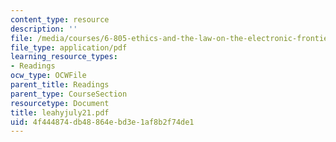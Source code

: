 ```yaml
---
content_type: resource
description: ''
file: /media/courses/6-805-ethics-and-the-law-on-the-electronic-frontier-fall-2005/4f444874db48864ebd3e1af8b2f74de1_leahyjuly21.pdf
file_type: application/pdf
learning_resource_types:
- Readings
ocw_type: OCWFile
parent_title: Readings
parent_type: CourseSection
resourcetype: Document
title: leahyjuly21.pdf
uid: 4f444874-db48-864e-bd3e-1af8b2f74de1
---
```

